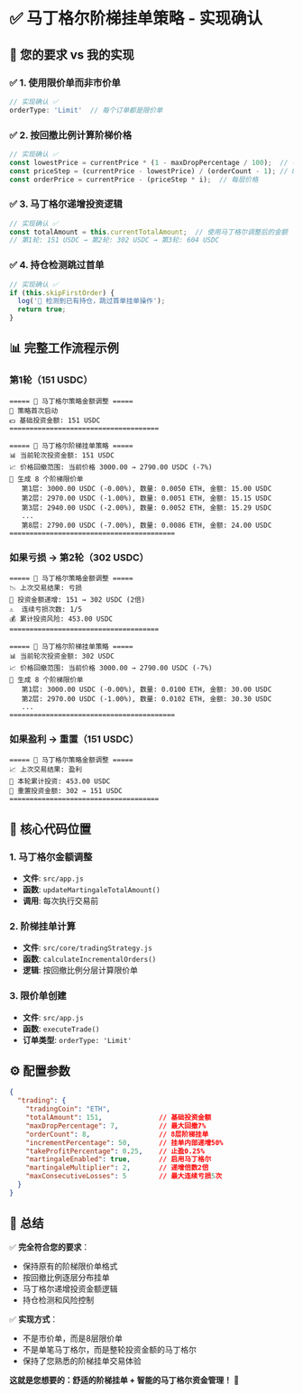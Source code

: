 # ✅ 马丁格尔阶梯挂单策略 - 实现确认

## 🎯 您的要求 vs 我的实现

### ✅ **1. 使用限价单而非市价单**
```javascript
// 实现确认 ✅
orderType: 'Limit'  // 每个订单都是限价单
```

### ✅ **2. 按回撤比例计算阶梯价格**
```javascript
// 实现确认 ✅
const lowestPrice = currentPrice * (1 - maxDropPercentage / 100);  // -7%
const priceStep = (currentPrice - lowestPrice) / (orderCount - 1); // 8层分布
const orderPrice = currentPrice - (priceStep * i);  // 每层价格
```

### ✅ **3. 马丁格尔递增投资逻辑**
```javascript
// 实现确认 ✅
const totalAmount = this.currentTotalAmount;  // 使用马丁格尔调整后的金额
// 第1轮: 151 USDC → 第2轮: 302 USDC → 第3轮: 604 USDC
```

### ✅ **4. 持仓检测跳过首单**
```javascript
// 实现确认 ✅
if (this.skipFirstOrder) {
  log('🚫 检测到已有持仓，跳过首单挂单操作');
  return true;
}
```

## 📊 **完整工作流程示例**

### 第1轮（151 USDC）
```
===== 🎲 马丁格尔策略金额调整 =====
🎯 策略首次启动
💵 基础投资金额: 151 USDC
=====================================

===== 🎲 马丁格尔阶梯挂单策略 =====
📊 当前轮次投资金额: 151 USDC
📈 价格回撤范围: 当前价格 3000.00 → 2790.00 USDC (-7%)
🎯 生成 8 个阶梯限价单
   第1层: 3000.00 USDC (-0.00%), 数量: 0.0050 ETH, 金额: 15.00 USDC
   第2层: 2970.00 USDC (-1.00%), 数量: 0.0051 ETH, 金额: 15.15 USDC
   第3层: 2940.00 USDC (-2.00%), 数量: 0.0052 ETH, 金额: 15.29 USDC
   ...
   第8层: 2790.00 USDC (-7.00%), 数量: 0.0086 ETH, 金额: 24.00 USDC
=========================================
```

### 如果亏损 → 第2轮（302 USDC）
```
===== 🎲 马丁格尔策略金额调整 =====
📉 上次交易结果: 亏损
🔼 投资金额递增: 151 → 302 USDC (2倍)
⚠️  连续亏损次数: 1/5
💰 累计投资风险: 453.00 USDC
=====================================

===== 🎲 马丁格尔阶梯挂单策略 =====
📊 当前轮次投资金额: 302 USDC
📈 价格回撤范围: 当前价格 3000.00 → 2790.00 USDC (-7%)
🎯 生成 8 个阶梯限价单
   第1层: 3000.00 USDC (-0.00%), 数量: 0.0100 ETH, 金额: 30.00 USDC
   第2层: 2970.00 USDC (-1.00%), 数量: 0.0102 ETH, 金额: 30.30 USDC
   ...
=========================================
```

### 如果盈利 → 重置（151 USDC）
```
===== 🎲 马丁格尔策略金额调整 =====
📈 上次交易结果: 盈利
🎉 本轮累计投资: 453.00 USDC
🔄 重置投资金额: 302 → 151 USDC
=====================================
```

## 🔧 **核心代码位置**

### 1. 马丁格尔金额调整
- **文件**: `src/app.js`
- **函数**: `updateMartingaleTotalAmount()`
- **调用**: 每次执行交易前

### 2. 阶梯挂单计算
- **文件**: `src/core/tradingStrategy.js`
- **函数**: `calculateIncrementalOrders()`
- **逻辑**: 按回撤比例分层计算限价单

### 3. 限价单创建
- **文件**: `src/app.js`
- **函数**: `executeTrade()`
- **订单类型**: `orderType: 'Limit'`

## ⚙️ **配置参数**

```json
{
  "trading": {
    "tradingCoin": "ETH",
    "totalAmount": 151,              // 基础投资金额
    "maxDropPercentage": 7,          // 最大回撤7%
    "orderCount": 8,                 // 8层阶梯挂单
    "incrementPercentage": 50,       // 挂单内部递增50%
    "takeProfitPercentage": 0.25,    // 止盈0.25%
    "martingaleEnabled": true,       // 启用马丁格尔
    "martingaleMultiplier": 2,       // 递增倍数2倍
    "maxConsecutiveLosses": 5        // 最大连续亏损5次
  }
}
```

## 🎯 **总结**

✅ **完全符合您的要求**：
- 保持原有的阶梯限价单格式
- 按回撤比例逐层分布挂单
- 马丁格尔递增投资金额逻辑
- 持仓检测和风险控制

✅ **实现方式**：
- 不是市价单，而是8层限价单
- 不是单笔马丁格尔，而是整轮投资金额的马丁格尔
- 保持了您熟悉的阶梯挂单交易体验

**这就是您想要的：舒适的阶梯挂单 + 智能的马丁格尔资金管理！** 🎉